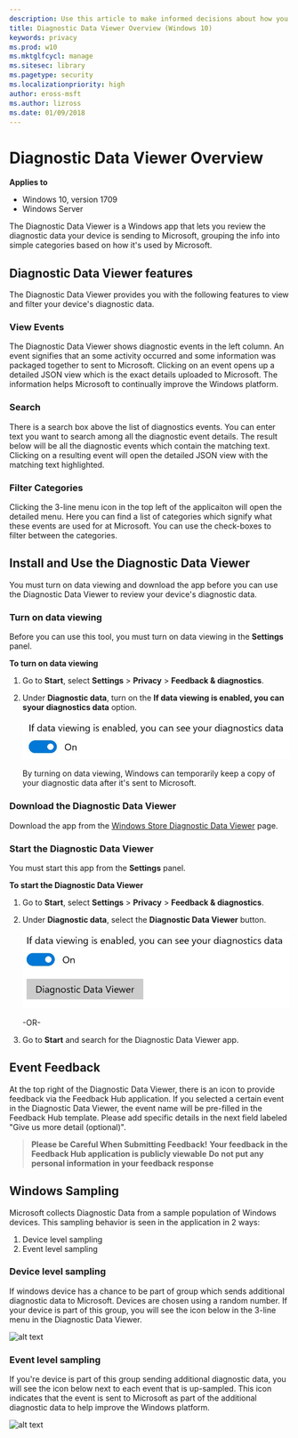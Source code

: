 ```yaml
---
description: Use this article to make informed decisions about how you can configure telemetry in your organization.
title: Diagnostic Data Viewer Overview (Windows 10)
keywords: privacy
ms.prod: w10
ms.mktglfcycl: manage
ms.sitesec: library
ms.pagetype: security
ms.localizationpriority: high
author: eross-msft
ms.author: lizross
ms.date: 01/09/2018
---
```


# Diagnostic Data Viewer Overview

**Applies to**

-   Windows 10, version 1709
-   Windows Server

<!--does this apply to server? What build?-->

The Diagnostic Data Viewer is a Windows app that lets you review the diagnostic data your device is sending to Microsoft, grouping the info into simple categories based on how it's used by Microsoft.

## Diagnostic Data Viewer features
The Diagnostic Data Viewer provides you with the following features to view and filter your device's diagnostic data.

### View Events
The Diagnostic Data Viewer shows diagnostic events in the left column. An event signifies that an some activity occurred and some information was packaged together to sent to Microsoft. 
Clicking on an event opens up a detailed JSON view which is the exact details uploaded to Microsoft. The information helps Microsoft to continually improve the Windows platform.

### Search 
There is a search box above the list of diagnostics events. You can enter text you want to search among all the diagnostic event details. The result below will be all the diagnostic events 
which contain the matching text. Clicking on a resulting event will open the detailed JSON view with the matching text highlighted.

### Filter Categories
Clicking the 3-line menu icon in the top left of the applicaiton will open the detailed menu. Here you can find a list of categories which signify what these events are used for at Microsoft. You can use
the check-boxes to filter between the categories.

## Install and Use the Diagnostic Data Viewer
You must turn on data viewing and download the app before you can use the Diagnostic Data Viewer to review your device's diagnostic data.

### Turn on data viewing
Before you can use this tool, you must turn on data viewing in the **Settings** panel.

**To turn on data viewing**
1. Go to **Start**, select **Settings** > **Privacy** > **Feedback & diagnostics**.

2. Under **Diagnostic data**, turn on the **If data viewing is enabled, you can syour diagnostics data** option.

    ![Location to turn on data viewing](images/ddv-data-viewing.png)

    By turning on data viewing, Windows can temporarily keep a copy of your diagnostic data after it's sent to Microsoft.  <!--We need to clarify what we mean by temporarily. Is this only until they turn data viewing off? Does the file get deleted at that point? People aren't going to like how vague this is.-->

### Download the Diagnostic Data Viewer
Download the app from the [Windows Store Diagnostic Data Viewer](https://www.microsoft.com/en-us/store/p/diagnostic-data-viewer/9n8wtrrsq8f7?rtc=1) page.

### Start the Diagnostic Data Viewer
You must start this app from the **Settings** panel.

**To start the Diagnostic Data Viewer**
1. Go to **Start**, select **Settings** > **Privacy** > **Feedback & diagnostics**.

2. Under **Diagnostic data**, select the **Diagnostic Data Viewer** button.

    ![Turn on the Diagnostic Data Viewer](images/ddv-settings-launch.png)

    -OR-
3. Go to **Start** and search for the Diagnostic Data Viewer app.

 
	
## Event Feedback
At the top right of the Diagnostic Data Viewer, there is an icon to provide feedback via the Feedback Hub application. If you selected a certain event in the Diagnostic Data Viewer, the event name will be pre-filled
in the Feedback Hub template. Please add specific details in the next field labeled "Give us more detail (optional)". 

> **Please be Careful When Submitting Feedback!**
> **Your feedback in the Feedback Hub application is publicly viewable**
> **Do not put any personal information in your feedback response**



## Windows Sampling
Microsoft collects Diagnostic Data from a sample population of Windows devices. This sampling behavior is seen in the application in 2 ways:
1. Device level sampling
2. Event level sampling

### Device level sampling
If windows device has a chance to be part of group which sends additional diagnostic data to Microsoft. Devices are chosen using a random number. If your device is part of this group, you will see the icon 
below in the 3-line menu in the Diagnostic Data Viewer. 

![alt text](device_sample.jpg "Device Sampling")


### Event level sampling
If you're device is part of this group sending additional diagnostic data, you will see the icon below next to each event that is up-sampled. This icon indicates that the event is sent to Microsoft
as part of the additional diagnostic data to help improve the Windows platform.

![alt text](event_sample.jpg "Event Sampling")
